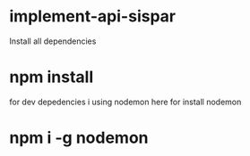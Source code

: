 # implement-api-sispar

Install all dependencies
# npm install

for dev depedencies i using nodemon
here for install nodemon
# npm i -g nodemon